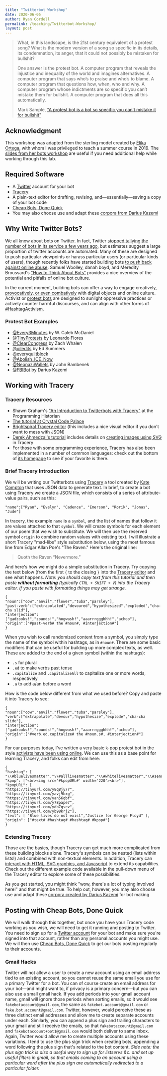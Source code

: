 ```yaml
---
title: "Twitterbot Workshop"
date: 2020-06-05
author: Ryan Cordell
permalink: /teaching/Twitterbot-Workshop/
layout: post
---
```


> What, in this landscape, is the 21st century equivalent of a protest song? What is the modern version of a song so specific in its details, its condemnation, its anger, that it could not possibly be mistaken for bullshit?
> 
> One answer is the protest bot. A computer program that reveals the injustice and inequality of the world and imagines alternatives. A computer program that says who’s to praise and who’s to blame. A computer program that questions how, when, who and why. A computer program whose indictments are so specific you can’t mistake them for bullshit. A computer program that does all this automatically.
> 
> Mark Sample, ["A protest bot is a bot so specific you can’t mistake it for bullshit"](https://medium.com/@samplereality/a-protest-bot-is-a-bot-so-specific-you-cant-mistake-it-for-bullshit-90fe10b7fbaa)

## Acknowledgment

This workshop was adapted from the sterling model created by [Élika Ortega](https://elikaortega.net/), with whom I was privileged to teach a summer course in 2019. The [slides from her bots workshop](https://dsg.neu.edu/wp-content/uploads/2017/04/BotsWorkshop.pdf) are useful if you need additional help while working through this lab.

## Required Software

+ A [Twitter](https://twitter.com) account for your bot
+ [Tracery](http://tracery.io/) 
+ A plain-text editor for drafting, revising, and—essentially—saving a copy of your bot code
+ [Cheap Bots, Done Quick](https://cheapbotsdonequick.com/)
+ You may also choose use and adapt these [corpora from Darius Kazemi](https://github.com/dariusk/corpora/tree/master/data)

## Why Write Twitter Bots?

We all know about bots on Twitter. In fact, Twitter [stopped tallying the number of bots in its service a few years ago](https://www.buzzfeed.com/williamalden/twitter-has-stopped-updating-its-public-tally-of-bots), but estimates suggest a large proportion of twitter accounts are automated. Many of these are designed to push particular viewpoints or harass particular users (or particular kinds of users), though recently folks have started building bots [to push back against online abuse](https://www.washingtonpost.com/news/monkey-cage/wp/2016/11/17/this-researcher-programmed-bots-to-fight-racism-on-twitter-it-worked/). Samuel Woolley, danah boyd, and Meredity Broussard's ["How to Think About Bots"](https://motherboard.vice.com/en_us/article/qkzpdm/how-to-think-about-bots) provides a nice overview of the potential and pitfalls of online bot culture.

In the current moment, building bots can offer a way to engage creatively, [provocatively, or even combatively](https://medium.com/@samplereality/a-protest-bot-is-a-bot-so-specific-you-cant-mistake-it-for-bullshit-90fe10b7fbaa) with digital objects and online culture. Activist or [protest bots](https://twitter.com/i/lists/127952328/members) are designed to sunlight oppressive practices or actively counter harmful discourses, and can align with other forms of [#HashtagActivism](https://mitpress.mit.edu/books/hashtagactivism).  
 
### Protest Bot Examples

+ [@Every3Minutes](https://twitter.com/Every3Minutes) by W. Caleb McDaniel
+ [@TinyProtests](https://twitter.com/TinyProtests) by Leonardo Flores
+ [@ClearCongress](https://twitter.com/ClearCongress) by Zach Whalen
+ [@oiledits](https://twitter.com/oiledits) by Ed Summers
+ [@everyquiltblock](https://twitter.com/everyquiltblock)
+ [@Abolish_ICE_Now](https://twitter.com/Abolish_ICE_Now)
+ [@NeonaziWallets](https://twitter.com/NeonaziWallets) by John Bambenek
+ [@FBIBot](https://twitter.com/FBIbot) by Darius Kazemi

## Working with Tracery

### Tracery Resources

+ Shawn Graham's ["An Introduction to Twitterbots with Tracery"](https://programminghistorian.org/en/lessons/intro-to-twitterbots) at the Programming Historian
+ [The tutorial at Crystal Code Palace](http://www.crystalcodepalace.com/traceryTut.html)
+ [Brightspiral Tracery editor](https://www.brightspiral.com/tracery/) (this includes a nice visual editor if you don't want to mess with JSON)
+ [Derek Ahmedzai's tutorial](https://github.com/derekahmedzai/cheapbotsdonequick) includes details on [creating images using SVG](https://github.com/derekahmedzai/cheapbotsdonequick/blob/master/svg-tracery-image-bots.md) in Tracery
+ For those with some programming experience, Tracery has also been implemented in a number of common languages: check out the bottom of [its homepage](http://tracery.io/) to see if your favorite is there.

### Brief Tracery Introduction

We will be writing our Twitterbots using [Tracery](http://tracery.io/) a tool created by [Kate Compton](http://www.galaxykate.com/) that uses JSON data to generate text. In brief, to create a bot using Tracery we create a JSON file, which consists of a series of attribute-value pairs, such as this:

```
"name":["Ryan", "Evelyn", "Cadence", "Emerson", "Rorik", "Jonas", "Jude"]

```

In tracery, the example `name` is a `symbol`, and the list of names that follow it are values attached to that `symbol`. We will create symbols for each element of our poem that we wish to substitute. We will then use the reserved symbol `origin` to combine random values with existing text. I will illustrate a short Tracery "mad-libs" style substitution below, using the most famous line from Edgar Allan Poe's "The Raven." Here's the original line:
 
> Quoth the Raven “Nevermore.”

And here's how we might do a simple substitution in Tracery. Try copying the text below (from the first `{` to the closing `}` into the [Tracery editor](http://tracery.io/editor/) and see what happens. *Note: you should copy text from this tutorial and then paste **without formatting** (typically `CTRL + SHIFT + V`) into the Tracery editor. If you paste with formatting things may get strange.*

```
{
"noun":["cow","anvil","flower","tuba","parsley"],
"past-verb":["extrapolated","devoured","hypothesized","exploded","cha-cha slid"],
"interjection":["gadzooks!","zounds!","hogwash!","aaarrrggghhh!","achoo"],
"origin":["#past-verb# the #noun#, #interjection#"]
}

``` 

When you wish to call randomized content from a symbol, you simply type the name of the symbol within hashtags, as in `#noun#`. There are some basic modifiers that can be useful for building up more complex texts, as well. These are added to the end of a given symbol (within the hashtags):

+ `.s` for plural
+ `.ed` to make verbs past tense
+ `.capitalize` and `.capitalizeAll` to capitalize one or more words, respectively
+ `.a` to add a/an before a word

How is the code below different from what we used before? Copy and paste it into Tracery to see:

```
{
"noun":["cow","anvil","flower","tuba","parsley"],
"verb":["extrapolate","devour","hypothesize","explode","cha-cha slide"],
"interjection":["gadzooks!","zounds!","hogwash!","aaarrrggghhh!","achoo"],
"origin":["#verb.ed.capitalize# the #noun.s#, #interjection#"]
}

``` 

For our purposes today, I've written a very basic k-pop protest bot in the style [activists have been using online](https://www.theverge.com/2020/6/3/21278950/k-pop-stans-social-media-flooding-hashtags-bluelivesmatter-maga). We can use this as a base point for learning Tracery, and folks can edit from here: 

```
{
"hashtag": [ "\\#bluelivesmatter","\\#alllivesmatter","\\#whitelivesmatter","\\#sendinthetroops"],
"kpop": ["<br><img src='#kpopURL#' width='220'><br>"],
"kpopURL": [
"https://tinyurl.com/y8q8jy7r",
"https://tinyurl.com/yavj9bxg",
"https://tinyurl.com/yan56qbf",
"https://tinyurl.com/y78pape7",
"https://tinyurl.com/ydb7qscv",
"https://tinyurl.com/yb98krj2"],
"text": [ "Blue lives do not exist","Justice for George Floyd" ],
"origin": ["#text# #hashtag# #hashtag# #kpop#"]
}

```

### Extending Tracery

Those are the basics, though Tracery can get much more complicated from these building blocks alone. Tracery's symbols can be nested (lists within lists!) and combined with non-textual elements. In addition, Tracery can [interact with HTML, SVG graphics, and Javascript](http://www.galaxykate.com/pdfs/galaxykate-zine-tracery.pdf) to extend its capabilities. Check out the different example code available in the pull-down menu of the Tracery editor to explore some of these possibilities. 

As you get started, you might think "wow, there's a lot of typing involved here!" and that might be true. To help out, however, you may also choose use and adapt these [corpora created by Darius Kazemi](https://github.com/dariusk/corpora/tree/master/data) for bot making.

## Posting with Cheap Bots, Done Quick

We will walk through this together, but once you have your Tracery code working as you wish, we will need to get it running and posting to Twitter. You need to sign up for a [Twitter account](https://twitter.com) for your bot and make sure you're signed into that account, rather than any personal accounts you might use. We will then use [Cheap Bots, Done Quick](https://cheapbotsdonequick.com/) to get our bots posting regularly to their accounts. 

### Gmail Hacks

Twitter will not allow a user to create a new account using an email address tied to an existing account, so you cannot reuse the same email you use for a primary Twitter for a bot. You can of course create an email address for your bot—and might want to, if privacy is a primary concern—but you can also use a small gmail hack. If you add periods into your gmail account name, gmail will ignore those periods when sorting emails, so it would see `fakebotaccount@gmail.com`, the same as `fakebot.account@gmail.com` or `fake.bot.account@gmail.com`. Twitter, however, would perceive these as three distinct email addresses and allow me to create separate accounts under each. Similarly, you can append a plus sign and trailing characters to your gmail and still receive the emails, so that `fakebotaccount@gmail.com` and `fakebotaccount+bot1@gmail.com` would both deliver to same inbox. Again, Twitter would allow me to create multiple accounts using these variations. I tend to use the plus sign trick when creating bots, appending a word following the plus sign that's related to the bot content. *Side note: the plus sign trick is also a useful way to sign up for listservs &c. and set up useful filters in gmail, so that emails coming to an account using a particular word after the plus sign are automatically redirected to a particular folder.*